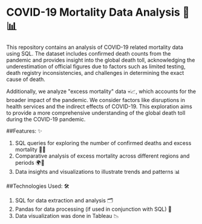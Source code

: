 # COVID-19 Mortality Data Analysis 🦠📊

This repository contains an analysis of COVID-19 related mortality data using SQL. The dataset includes confirmed death counts from the pandemic and provides insight into the global death toll, acknowledging the underestimation of official figures due to factors such as limited testing, death registry inconsistencies, and challenges in determining the exact cause of death.

Additionally, we analyze "excess mortality" data 💀📈, which accounts for the broader impact of the pandemic. We consider factors like disruptions in health services and the indirect effects of COVID-19. This exploration aims to provide a more comprehensive understanding of the global death toll during the COVID-19 pandemic.

##Features: ✨

1. SQL queries for exploring the number of confirmed deaths and excess mortality 🧑‍💻
2. Comparative analysis of excess mortality across different regions and periods 🌍📅
3. Data insights and visualizations to illustrate trends and patterns 📊

##Technologies Used: 🛠️

1. SQL for data extraction and analysis 🗂️
2. Pandas for data processing (if used in conjunction with SQL) 🐼
3. Data visualization was done in Tableau 📉
